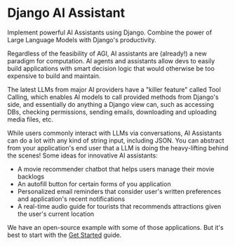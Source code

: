 # Django AI Assistant

Implement powerful AI Assistants using Django.
Combine the power of Large Language Models with Django's productivity.

Regardless of the feasibility of AGI, AI assistants are (already!) a new paradigm for computation.
AI agents and assistants allow devs to easily build applications with smart decision logic
that would otherwise be too expensive to build and maintain. 

The latest LLMs from major AI providers have a "killer feature" called Tool Calling,
which enables AI models to call provided methods from Django's side, and essentially
do anything a Django view can, such as accessing DBs, checking permissions, sending emails,
downloading and uploading media files, etc.

While users commonly interact with LLMs via conversations, AI Assistants can do a lot with any kind of string input, including JSON.
You can abstract from your application's end user that a LLM is doing the heavy-lifting behind the scenes!
Some ideas for innovative AI assistants:

- A movie recommender chatbot that helps users manage their movie backlogs
- An autofill button for certain forms of you application
- Personalized email reminders that consider user's written preferences and application's recent notifications
- A real-time audio guide for tourists that recommends attractions given the user's current location

We have an open-source example with some of those applications. But it's best to start with the [Get Started](get-started.md) guide.
